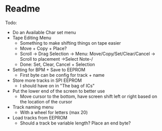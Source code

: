 # Readme

Todo:
- Do an Available Char set menu
- Tape Editing Menu
    - Something to make shifting things on tape easier
    - Move + Copy + Place?
    - Scroll -> Drag Selection -> Menu: Move/Copy/Set/Clear/Cancel -> Scroll to placement
                                                   \->Select Note-/
    - Done: Set, Clear, Cancel + Selection
- Setting for BPM + Save to EEPROM
    - First byte can be config for track + name
- Store more tracks in SPI EEPROM
    - I should have on in "The bag of ICs"
- Put the lower end of the screen to better use
    - Move cursor to the bottom, have screen shift left or right based on the location of the cursor
- Track naming menu
    - With a wheel for letters (max 20)
- Load tracks from EEPROM
    - Should a track be variable length? Place an end byte?
